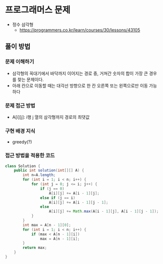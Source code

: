 # 프로그래머스 문제
- 정수 삼각형
    - https://programmers.co.kr/learn/courses/30/lessons/43105

## 풀이 방법
### 문제 이해하기
- 삼각형의 꼭대기에서 바닥까지 이어지는 경로 중, 거쳐간 숫자의 합이 가장 큰 경우를 찾는 문제이다.
- 아래 칸으로 이동할 때는 대각선 방향으로 한 칸 오른쪽 또는 왼쪽으로만 이동 가능하다

### 문제 접근 방법
- A[i][j]: i행 j 열의 삼각형까지 경로의 최댓값

### 구현 배경 지식
- greedy(?)

### 접근 방법을 적용한 코드
```java
class Solution {
	public int solution(int[][] A) {
		int n=A.length;
		for (int i = 1; i < n; i++) {
			for (int j = 0; j <= i; j++) {
				if (j == 0)
					A[i][j] += A[i - 1][j];
				else if (j == i)
					A[i][j] += A[i - 1][j - 1];
				else
					A[i][j] += Math.max(A[i - 1][j], A[i - 1][j - 1]);
			}
		}
		int max = A[n - 1][0];
		for (int i = 1; i < n; i++) {
			if (max < A[n - 1][i])
				max = A[n - 1][i];
		}
		return max;
	}
}
```
